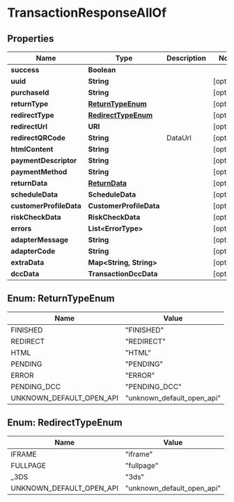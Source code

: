 

# TransactionResponseAllOf


## Properties

| Name | Type | Description | Notes |
|------------ | ------------- | ------------- | -------------|
|**success** | **Boolean** |  |  |
|**uuid** | **String** |  |  [optional] |
|**purchaseId** | **String** |  |  [optional] |
|**returnType** | [**ReturnTypeEnum**](#ReturnTypeEnum) |  |  [optional] |
|**redirectType** | [**RedirectTypeEnum**](#RedirectTypeEnum) |  |  [optional] |
|**redirectUrl** | **URI** |  |  [optional] |
|**redirectQRCode** | **String** | DataUrl |  [optional] |
|**htmlContent** | **String** |  |  [optional] |
|**paymentDescriptor** | **String** |  |  [optional] |
|**paymentMethod** | **String** |  |  [optional] |
|**returnData** | [**ReturnData**](ReturnData.md) |  |  [optional] |
|**scheduleData** | **ScheduleData** |  |  [optional] |
|**customerProfileData** | **CustomerProfileData** |  |  [optional] |
|**riskCheckData** | **RiskCheckData** |  |  [optional] |
|**errors** | **List&lt;ErrorType&gt;** |  |  [optional] |
|**adapterMessage** | **String** |  |  [optional] |
|**adapterCode** | **String** |  |  [optional] |
|**extraData** | **Map&lt;String, String&gt;** |  |  [optional] |
|**dccData** | **TransactionDccData** |  |  [optional] |



## Enum: ReturnTypeEnum

| Name | Value |
|---- | -----|
| FINISHED | &quot;FINISHED&quot; |
| REDIRECT | &quot;REDIRECT&quot; |
| HTML | &quot;HTML&quot; |
| PENDING | &quot;PENDING&quot; |
| ERROR | &quot;ERROR&quot; |
| PENDING_DCC | &quot;PENDING_DCC&quot; |
| UNKNOWN_DEFAULT_OPEN_API | &quot;unknown_default_open_api&quot; |



## Enum: RedirectTypeEnum

| Name | Value |
|---- | -----|
| IFRAME | &quot;iframe&quot; |
| FULLPAGE | &quot;fullpage&quot; |
| _3DS | &quot;3ds&quot; |
| UNKNOWN_DEFAULT_OPEN_API | &quot;unknown_default_open_api&quot; |



